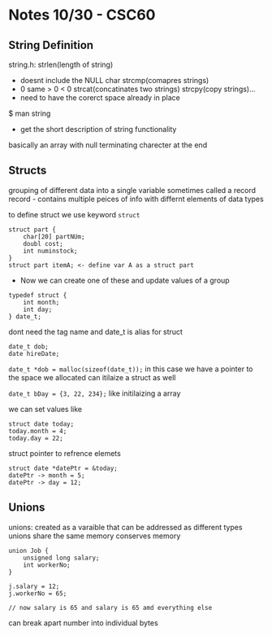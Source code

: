 # Notes 10/30 - CSC60 

## String Definition

string.h:
strlen(length of string)
- doesnt include the NULL char
strcmp(comapres strings)
- 0 same > 0 < 0 
strcat(concatinates two strings)
strcpy(copy strings)...
- need to have the corerct space already in place

$ man string
- get the short description of string functionality 

basically an array with null terminating charecter at the end 

## Structs

grouping of different data into a single variable sometimes called a record
record - contains multiple peices of info with differnt elements of data types

to define struct we use keyword `struct`

```
struct part {
    char[20] partNUm;
    doubl cost;
    int numinstock;
}
struct part itemA; <- define var A as a struct part 
```
* Now we can create one of these and update values of a group 

```
typedef struct {
    int month;
    int day;
} date_t;
```
dont need the tag name and date_t is alias for struct

```
date_t dob;
date hireDate;
```

`date_t *dob = malloc(sizeof(date_t));`
in this case we have a pointer to the space we allocated
can itilaize a struct as well

`date_t bDay = {3, 22, 234};`
like initilaizing a array

we can set values like

```
struct date today;
today.month = 4;
today.day = 22;
```

struct pointer to refrence elemets
```
struct date *datePtr = &today;
datePtr -> month = 5;
datePtr -> day = 12;
```

## Unions

unions: created as a varaible that can be addressed as different types
unions share the same memory
conserves memory 

```
union Job {
    unsigned long salary;
    int workerNo;
}

j.salary = 12;
j.workerNo = 65;

// now salary is 65 and salary is 65 amd everything else
```
can break apart number into individual bytes









